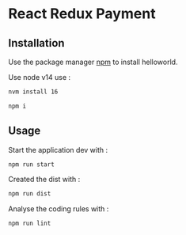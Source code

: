 # React Redux Payment

## Installation

Use the package manager [npm](https://www.npmjs.com/) to install helloworld.

Use node v14 use :
```bash
nvm install 16
```

```bash
npm i
```

## Usage

Start the application dev with :

```bash
npm run start
```

Created the dist with :

```bash
npm run dist
```

Analyse the coding rules with :

```bash
npm run lint
```
